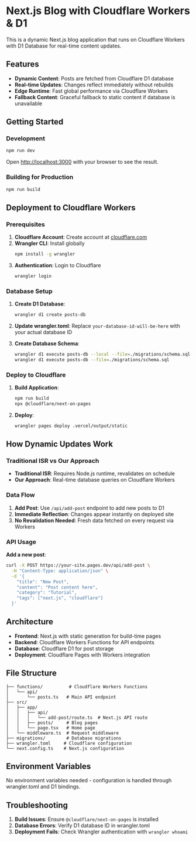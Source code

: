 # Next.js Blog with Cloudflare Workers & D1

This is a dynamic Next.js blog application that runs on Cloudflare Workers with D1 Database for real-time content updates.

## Features

- **Dynamic Content**: Posts are fetched from Cloudflare D1 database
- **Real-time Updates**: Changes reflect immediately without rebuilds
- **Edge Runtime**: Fast global performance via Cloudflare Workers
- **Fallback Content**: Graceful fallback to static content if database is unavailable

## Getting Started

### Development

```bash
npm run dev
```

Open [http://localhost:3000](http://localhost:3000) with your browser to see the result.

### Building for Production

```bash
npm run build
```

## Deployment to Cloudflare Workers

### Prerequisites

1. **Cloudflare Account**: Create account at [cloudflare.com](https://cloudflare.com)
2. **Wrangler CLI**: Install globally
   ```bash
   npm install -g wrangler
   ```
3. **Authentication**: Login to Cloudflare
   ```bash
   wrangler login
   ```

### Database Setup

1. **Create D1 Database**:
   ```bash
   wrangler d1 create posts-db
   ```

2. **Update wrangler.toml**: Replace `your-database-id-will-be-here` with your actual database ID

3. **Create Database Schema**:
   ```bash
   wrangler d1 execute posts-db --local --file=./migrations/schema.sql
   wrangler d1 execute posts-db --file=./migrations/schema.sql
   ```

### Deploy to Cloudflare

1. **Build Application**:
   ```bash
   npm run build
   npx @cloudflare/next-on-pages
   ```

2. **Deploy**:
   ```bash
   wrangler pages deploy .vercel/output/static
   ```

## How Dynamic Updates Work

### Traditional ISR vs Our Approach

- **Traditional ISR**: Requires Node.js runtime, revalidates on schedule
- **Our Approach**: Real-time database queries on Cloudflare Workers

### Data Flow

1. **Add Post**: Use `/api/add-post` endpoint to add new posts to D1
2. **Immediate Reflection**: Changes appear instantly on deployed site
3. **No Revalidation Needed**: Fresh data fetched on every request via Workers

### API Usage

**Add a new post**:
```bash
curl -X POST https://your-site.pages.dev/api/add-post \
  -H "Content-Type: application/json" \
  -d '{
    "title": "New Post",
    "content": "Post content here",
    "category": "Tutorial",
    "tags": ["next.js", "cloudflare"]
  }'
```

## Architecture

- **Frontend**: Next.js with static generation for build-time pages
- **Backend**: Cloudflare Workers Functions for API endpoints
- **Database**: Cloudflare D1 for post storage
- **Deployment**: Cloudflare Pages with Workers integration

## File Structure

```
├── functions/          # Cloudflare Workers Functions
│   └── api/
│       └── posts.ts   # Main API endpoint
├── src/
│   ├── app/
│   │   ├── api/
│   │   │   └── add-post/route.ts  # Next.js API route
│   │   ├── posts/     # Blog pages
│   │   └── page.tsx   # Home page
│   └── middleware.ts  # Request middleware
├── migrations/        # Database migrations
├── wrangler.toml     # Cloudflare configuration
└── next.config.ts    # Next.js configuration
```

## Environment Variables

No environment variables needed - configuration is handled through wrangler.toml and D1 bindings.

## Troubleshooting

1. **Build Issues**: Ensure `@cloudflare/next-on-pages` is installed
2. **Database Errors**: Verify D1 database ID in wrangler.toml
3. **Deployment Fails**: Check Wrangler authentication with `wrangler whoami`

